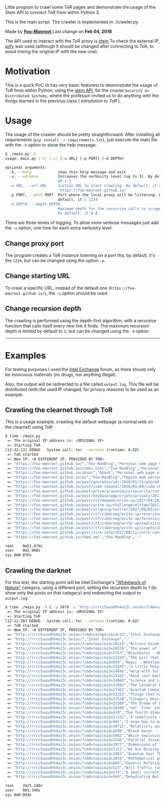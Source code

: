 
Little program to crawl some ToR pages and demonstrate the usage of the Stem API to
connect ToR from within Python 3.

This is the main script. The crawler is implemented in ./crawler.py

Made by [ **Foo-Manroot** ](https://foo-manroot.github.io/)
Last change on **Feb 04, 2018**

The API used to interact with the ToR proxy is [stem](https://stem.torproject.org/)
To check the external IP, [ipify](https://www.ipify.org/) was used (although it should
be changed after connecting to ToR, to avoid linking the original IP with the new one).


# Motivation

This is a quick PoC (it has very basic features) to demonstrate the usage of ToR from
within Python, using the [stem API](https://stem.torproject.org/), for the course
`Security on Distributed Systems`, where the professor invited us to do anything with
the things learned in the previous class ( _introdution to ToR_ ).

# Usage

The usage of the crawler should be pretty straightforward. After installing all
requirements (`pip install -r requirements.txt`), just execute the main file with the
`-h` option to show the help message:
```sh
$ ./main.py -h
usage: main.py [-h] [-v] [-u URL] [-p PORT] [-d DEPTH]

optional arguments:
  -h, --help            show this help message and exit
  -v, --verbose         Increases the verbosity level (up to 3). By default,
                        it's 2
  -u URL, --url URL     Initial URL to start crawling. By default, it's
                        'https://foo-manroot.github.io/'
  -p PORT, --port PORT  Port where the local proxy will be listening. By
                        default, it's 1234
  -d DEPTH, --depth DEPTH
                        Maximum depth for the recursive calls to scrape pages.
                        By default, it's 2
```

There are three levels of logging. To allow more verbose messages just add the `-v`
option, one time for each extra verbosity level.

## Change proxy port

The program creates a ToR instance listening on a port tha, by default, it's the `1234`;
but can be changed using the option `-p`.

## Change starting URL

To crawl a specific URL, instead of the default one (`https://foo-manroot.github.io/`),
the `-u` option should be used.

## Change recursion depth

The crawling is performed using the depth-first algorithm, with a recursive function that
calls itself every new link it finds. The maximum recursion depth is limited by default
to `2`; but can be changed using the `-d` option.

-----------------------------------------------------------------------------------------

# Examples

For testing purposes I used the [Intel Exchange](http://rrcc5uuudhh4oz3c.onion/) forum,
as there should only be innocuous materials (no drugs, nor anything illegal).

Also, the output will be redirected to a file called `output.log`. This file will be
distributed (with the used IP changed, for privacy reasons) to be used as an example.


## Crawling the clearnet through ToR

This is a usage example, crawling the default webpage (a normal web on the clearnet)
using ToR:
```sh
$ time ./main.py
 => The original IP address is: <ORIGINAL IP>
 => Starting ToR
[12:32:13] DEBUG - System call: tor --version (runtime: 0.02)
 => ToR started
 => New IP: <A DIFFERENT IP, PROVIDED BY TOR>
 => "https://foo-manroot.github.io/","Foo-ManBlog","Personal web page of Foo-Manroot, with articles, write-ups, useful tools, personal projects and more information; mainly about cybersecurity."
 => "https://foo-manroot.github.io/index.html","Foo-ManBlog","Personal web page of Foo-Manroot, with articles, write-ups, useful tools, personal projects and more information; mainly about cybersecurity."
 => "https://foo-manroot.github.io/about","About","Personal web page of Foo-Manroot, with articles, write-ups, useful tools, personal projects and more information; mainly about cybersecurity."
 => "https://foo-manroot.github.io/es","Foo-ManBlog","Página web personal de Foo-Manroot, con artículos, write-ups, herramientas útiles , proyectos y más información útil; sobre todo sobre ciberseguridad."
 => "https://foo-manroot.github.io/post/gnuradio/sdr/2018/01/15/gnuradio-ook-transmit.html","Impersonating a remote using SDR and GNURadio","A couple of months ago I wrote a post talkingabout the capabilities of SDR, allowing us to sniff radio communications with very cheaphardware; and now I’m go..."
 => "https://foo-manroot.github.io/post/side-channel/2018/01/09/side-channel-attacks-cso.html","Side-channel attacks","I haven’t post anything in a while, and the recent disclosure of theMeltdown and Spectre attacks reminded me of a littlepresentation a friend of mine, Albert..."
 => "https://foo-manroot.github.io/post/privacy/anonimity/security/conference/2017/12/17/privacy-conference-A.L.html","Privacy conference","Yesterday I gave a little talk about anonimity, privacy and security, and I said thatI’d upload the slideshow, so here it is.The topic was so broad that I le..."
 => "https://foo-manroot.github.io/post/keybase/pgp/crypto/privacy/2017/10/06/keybase.html","Keybase and the rebirth of PGP","A bit of historyBack in late 80s / early 90s, internet usage was on the rise, with more and more peopleconnected and using these new technologies to communic..."
 => "https://foo-manroot.github.io/post/ctf/meepwn/write-up/2017/09/28/meepwn-web.html","Meepwn Tsulott","It’s been a while since I last wrote something here, so maybe it’s time to fix that…NOTE: If you want to try this challenge first by yourself,here are all th..."
 => "https://foo-manroot.github.io/post/write-up/challenge/elttam/2017/09/09/elttam-challenge.html","Elttam challenge","Some time ago I read an interesting post on the Elttam(an infosec company) blog, and I decided to take a look on the rest of the webpage.I don’t know how, bu..."
 => "https://foo-manroot.github.io/post/scraping/twitter/2017/09/05/scraping-twitter.html","Scraping Twitter for fun... but no profit","A week ago, after reading aReddit post with some Twitter accounts to followto be updated with the latest news on netsec field, and I decided to follow them.H..."
 => "https://foo-manroot.github.io/post/ctf/ciberseg/write-up/reversing/2017/08/15/ciberseg-reversing.html","Ciberseg '17 write-ups: reversing","These are the reverse engineering challenges that formed part of theCTF organized at theCiberseg 2017, a conference about cibersecurity that takesplace every..."
 => "https://foo-manroot.github.io/post/ctf/ciberseg/write-up/forensics/2017/08/13/ciberseg-forensics.html","Ciberseg '17 write-ups: forensics","These are the forensics challenges that formed part of theCTF organized at theCiberseg 2017, a conference about cibersecurity that takesplace every year in o..."
 => "https://foo-manroot.github.io/post/ctf/ciberseg/write-up/exploiting/2017/08/12/ciberseg-exploiting.html","Ciberseg '17 write-ups: exploiting ","These are the exploiting challenges that formed part of theCTF organized at theCiberseg 2017, a conference about cibersecurity that takesplace every year in ..."
 => "https://foo-manroot.github.io/post/ctf/ciberseg/write-up/crypto/2017/08/11/ciberseg-crypto.html","Ciberseg '17 write-ups: crypto","These are the cryptography challenges that formed part of theCTF organized at theCiberseg 2017, a conference about cibersecurity that takesplace every year i..."
 => "https://foo-manroot.github.io/post/site-info/2017/08/11/intro-cont.html","How this page is done - part 2","Continuing with the previous article,I’m going to describe how did I built this website, for anybody curious about it orwilling to make another similar one.F..."
 => "https://foo-manroot.github.io/feed.xml","Foo-ManBlog","-"

real	0m51.879s
user	0m2.968s
sys	0m0.076s
```

## Crawling the darknet

For this test, the starting point will be Intel Exchange's
["Wheelwork of Nature"](http://rrcc5uuudhh4oz3c.onion/?cmd=category&id=15) category,
using a different port, setting the recursion depth to 1 (to show only the posts on that
category) and redirecting the output to `output.log`:
```sh
$ time ./main.py -d 1 -p 5678 -u "http://rrcc5uuudhh4oz3c.onion/?cmd=category&id=15" | tee output.log
 => The original IP address is: <ORIGINAL IP>
 => Starting ToR
[12:21:38] DEBUG - System call: tor --version (runtime: 0.02)
 => ToR started
 => New IP: <A DIFFERENT IP, PROVIDED BY TOR>
 => "http://rrcc5uuudhh4oz3c.onion/?cmd=category&id=15","Intel Exchange","-"
 => "http://rrcc5uuudhh4oz3c.onion/","Intel Exchange","-"
 => "http://rrcc5uuudhh4oz3c.onion/?cmd=topic&id=16516","Nitrous Oxide Synthesis - Wheelwork of Nature - Intel Exchange","-"
 => "http://rrcc5uuudhh4oz3c.onion/?cmd=topic&id=10276","The power of 3, 6, and 9 - Wheelwork of Nature - Intel Exchange","-"
 => "http://rrcc5uuudhh4oz3c.onion/?cmd=topic&id=7767","Blackholes - Wheelwork of Nature - Intel Exchange","-"
 => "http://rrcc5uuudhh4oz3c.onion/?cmd=topic&id=12519","The pill that makes you jedi. - Wheelwork of Nature - Intel Exchange","-"
 => "http://rrcc5uuudhh4oz3c.onion/?cmd=topic&id=939","Magic - Wheelwork of Nature - Intel Exchange","-"
 => "http://rrcc5uuudhh4oz3c.onion/?cmd=topic&id=15543","a little help please - Wheelwork of Nature - Intel Exchange","-"
 => "http://rrcc5uuudhh4oz3c.onion/?cmd=topic&id=14046","Help with Sulfuric Acid - Wheelwork of Nature - Intel Exchange","-"
 => "http://rrcc5uuudhh4oz3c.onion/?cmd=topic&id=15142","Reed root bark for DMT?  - Wheelwork of Nature - Intel Exchange","-"
 => "http://rrcc5uuudhh4oz3c.onion/?cmd=topic&id=14860","Science and crystal healing? - Wheelwork of Nature - Intel Exchange","-"
 => "http://rrcc5uuudhh4oz3c.onion/?cmd=topic&id=12943","The Cerebral Network - Wheelwork of Nature - Intel Exchange","-"
 => "http://rrcc5uuudhh4oz3c.onion/?cmd=topic&id=13362","Quantum Computer?? - Wheelwork of Nature - Intel Exchange","-"
 => "http://rrcc5uuudhh4oz3c.onion/?cmd=topic&id=13153","Things that naturally hypnotize the brain - Wheelwork of Nature - Intel Exchange","-"
 => "http://rrcc5uuudhh4oz3c.onion/?cmd=topic&id=12538","Category Description Issue - Wheelwork of Nature - Intel Exchange","-"
 => "http://rrcc5uuudhh4oz3c.onion/?cmd=topic&id=12566","The Dream of Life - Wheelwork of Nature - Intel Exchange","-"
 => "http://rrcc5uuudhh4oz3c.onion/?cmd=topic&id=10345","not 'free' energy but low cost?  - Wheelwork of Nature - Intel Exchange","-"
 => "http://rrcc5uuudhh4oz3c.onion/?cmd=topic&id=410","The fourth dimension. - Wheelwork of Nature - Intel Exchange","-"
 => "http://rrcc5uuudhh4oz3c.onion/?cmd=topic&id=11312","A indefinite cycle - Wheelwork of Nature - Intel Exchange","-"
 => "http://rrcc5uuudhh4oz3c.onion/?cmd=topic&id=991","I know how to make zombies! - Wheelwork of Nature - Intel Exchange","-"
 => "http://rrcc5uuudhh4oz3c.onion/?cmd=topic&id=10715","Relativity and Higgs - Wheelwork of Nature - Intel Exchange","-"
 => "http://rrcc5uuudhh4oz3c.onion/?cmd=topic&id=1690","Black Raven  - Wheelwork of Nature - Intel Exchange","-"
 => "http://rrcc5uuudhh4oz3c.onion/?cmd=topic&id=7092","Which explosive to start with? - Wheelwork of Nature - Intel Exchange","-"
 => "http://rrcc5uuudhh4oz3c.onion/?cmd=topic&id=7544","Parallel Universe  - Wheelwork of Nature - Intel Exchange","-"
 => "http://rrcc5uuudhh4oz3c.onion/?cmd=topic&id=1977","Dimensions of the Universe - Wheelwork of Nature - Intel Exchange","-"
 => "http://rrcc5uuudhh4oz3c.onion/?cmd=topic&id=7131","We Are Missing Something - Wheelwork of Nature - Intel Exchange","-"
 => "http://rrcc5uuudhh4oz3c.onion/?cmd=topic&id=1903","Quantum Soul Theory(Opinion) - Wheelwork of Nature - Intel Exchange","-"
 => "http://rrcc5uuudhh4oz3c.onion/?cmd=topic&id=2019","Mathematical genetics - Wheelwork of Nature - Intel Exchange","-"
 => "http://rrcc5uuudhh4oz3c.onion/?cmd=topic&id=869","Genetic Mutation - Wheelwork of Nature - Intel Exchange","-"
 => "http://rrcc5uuudhh4oz3c.onion/?cmd=topic&id=523","Will Traffic jams cause Traffic jams? - Wheelwork of Nature - Intel Exchange","-"
 => "http://rrcc5uuudhh4oz3c.onion/?cmd=topic&id=574","A small correction - Wheelwork of Nature - Intel Exchange","-"
 => "http://rrcc5uuudhh4oz3c.onion/?cmd=topic&id=569","Dehydrating Butter - Wheelwork of Nature - Intel Exchange","-"

real	2m15.140s
user	0m1.348s
sys	0m0.064s
```

